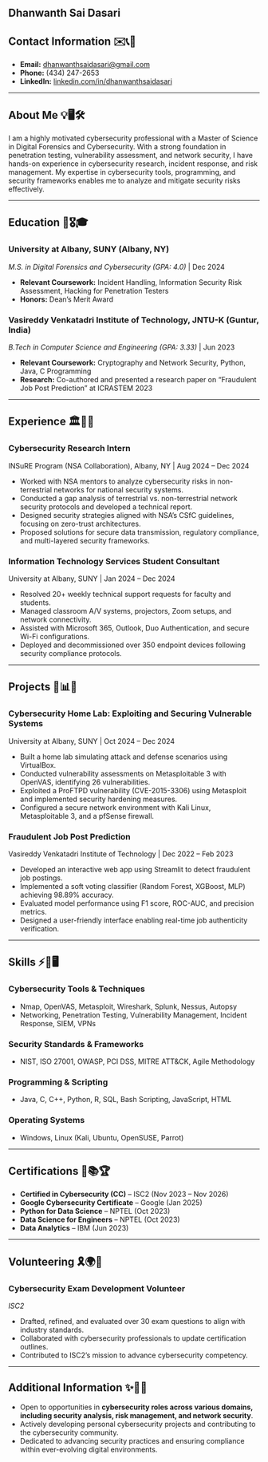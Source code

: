 
## **Dhanwanth Sai Dasari**

## **Contact Information** ✉️📞🔗

- **Email:** [dhanwanthsaidasari@gmail.com](mailto:dhanwanthsaidasari@gmail.com)
- **Phone:** (434) 247-2653
- **LinkedIn:** [linkedin.com/in/dhanwanthsaidasari](https://www.linkedin.com/in/dhanwanthsaidasari/)

---

## **About Me** 💡🖥️🛠️

I am a highly motivated cybersecurity professional with a Master of Science in Digital Forensics and Cybersecurity. With a strong foundation in penetration testing, vulnerability assessment, and network security, I have hands-on experience in cybersecurity research, incident response, and risk management. My expertise in cybersecurity tools, programming, and security frameworks enables me to analyze and mitigate security risks effectively.

---

## **Education** 📖🎖️🎓

### **University at Albany, SUNY** (Albany, NY)

*M.S. in Digital Forensics and Cybersecurity (GPA: 4.0)* | Dec 2024

- **Relevant Coursework:** Incident Handling, Information Security Risk Assessment, Hacking for Penetration Testers
- **Honors:** Dean’s Merit Award

### **Vasireddy Venkatadri Institute of Technology, JNTU-K** (Guntur, India)

*B.Tech in Computer Science and Engineering (GPA: 3.33)* | Jun 2023

- **Relevant Coursework:** Cryptography and Network Security, Python, Java, C Programming
- **Research:** Co-authored and presented a research paper on “Fraudulent Job Post Prediction” at ICRASTEM 2023

---

## **Experience** 🏛️🔬💼

### **Cybersecurity Research Intern**

INSuRE Program (NSA Collaboration), Albany, NY | Aug 2024 – Dec 2024

- Worked with NSA mentors to analyze cybersecurity risks in non-terrestrial networks for national security systems.
- Conducted a gap analysis of terrestrial vs. non-terrestrial network security protocols and developed a technical report.
- Designed security strategies aligned with NSA’s CSfC guidelines, focusing on zero-trust architectures.
- Proposed solutions for secure data transmission, regulatory compliance, and multi-layered security frameworks.

### **Information Technology Services Student Consultant**

University at Albany, SUNY | Jan 2024 – Dec 2024

- Resolved 20+ weekly technical support requests for faculty and students.
- Managed classroom A/V systems, projectors, Zoom setups, and network connectivity.
- Assisted with Microsoft 365, Outlook, Duo Authentication, and secure Wi-Fi configurations.
- Deployed and decommissioned over 350 endpoint devices following security compliance protocols.

---

## **Projects** 📌📊🔐

### **Cybersecurity Home Lab: Exploiting and Securing Vulnerable Systems**

University at Albany, SUNY | Oct 2024 – Dec 2024

- Built a home lab simulating attack and defense scenarios using VirtualBox.
- Conducted vulnerability assessments on Metasploitable 3 with OpenVAS, identifying 26 vulnerabilities.
- Exploited a ProFTPD vulnerability (CVE-2015-3306) using Metasploit and implemented security hardening measures.
- Configured a secure network environment with Kali Linux, Metasploitable 3, and a pfSense firewall.

### **Fraudulent Job Post Prediction**

Vasireddy Venkatadri Institute of Technology | Dec 2022 – Feb 2023

- Developed an interactive web app using Streamlit to detect fraudulent job postings.
- Implemented a soft voting classifier (Random Forest, XGBoost, MLP) achieving 98.89% accuracy.
- Evaluated model performance using F1 score, ROC-AUC, and precision metrics.
- Designed a user-friendly interface enabling real-time job authenticity verification.

---

## **Skills** ⚡🔧🖥️

### **Cybersecurity Tools & Techniques**

- Nmap, OpenVAS, Metasploit, Wireshark, Splunk, Nessus, Autopsy
- Networking, Penetration Testing, Vulnerability Management, Incident Response, SIEM, VPNs

### **Security Standards & Frameworks**

- NIST, ISO 27001, OWASP, PCI DSS, MITRE ATT&CK, Agile Methodology

### **Programming & Scripting**

- Java, C, C++, Python, R, SQL, Bash Scripting, JavaScript, HTML

### **Operating Systems**

- Windows, Linux (Kali, Ubuntu, OpenSUSE, Parrot)

---

## **Certifications** 📜📚🏆

- **Certified in Cybersecurity (CC)** – ISC2 (Nov 2023 – Nov 2026)
- **Google Cybersecurity Certificate** – Google (Jan 2025)
- **Python for Data Science** – NPTEL (Oct 2023)
- **Data Science for Engineers** – NPTEL (Oct 2023)
- **Data Analytics** – IBM (Jun 2023)

---

## **Volunteering** 🎗️🌍🤖

### **Cybersecurity Exam Development Volunteer**

*ISC2*

- Drafted, refined, and evaluated over 30 exam questions to align with industry standards.
- Collaborated with cybersecurity professionals to update certification outlines.
- Contributed to ISC2’s mission to advance cybersecurity competency.

---

## **Additional Information** ✨📍🔎

- Open to opportunities in **cybersecurity roles across various domains, including security analysis, risk management, and network security**.
- Actively developing personal cybersecurity projects and contributing to the cybersecurity community.
- Dedicated to advancing security practices and ensuring compliance within ever-evolving digital environments.
